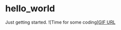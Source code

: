 # hello_world
Just getting started.
![Time for some coding][GIF URL](https://www.google.com/url?sa=i&url=https%3A%2F%2Ftenor.com%2Fsearch%2Fcoding-gifs&psig=AOvVaw0mgEmjTq60YFIu9mkf4jsS&ust=1678535389249000&source=images&cd=vfe&ved=0CA8QjRxqFwoTCKjez96l0f0CFQAAAAAdAAAAABAJ)

